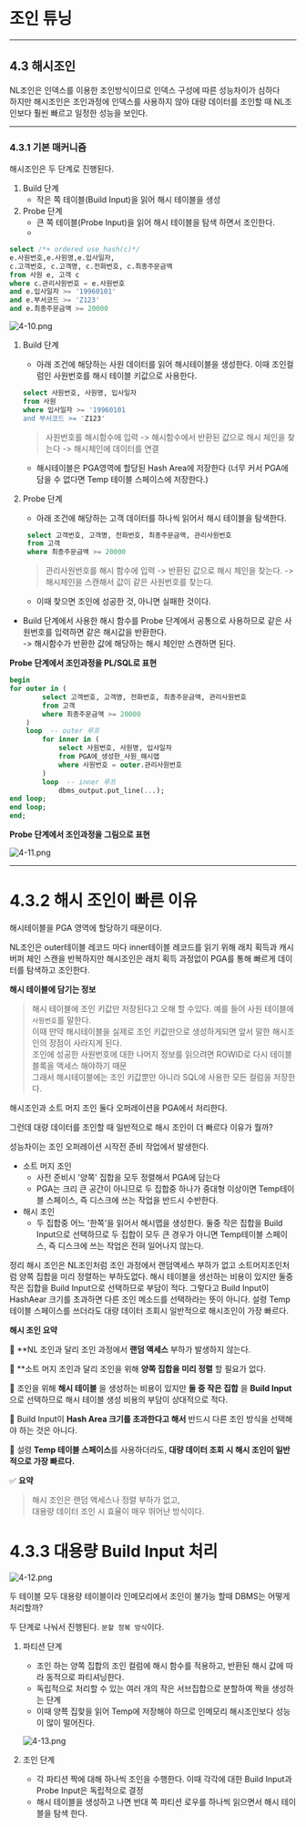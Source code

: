 # 조인 튜닝

---
## 4.3 해시조인

NL조인은 인덱스를 이용한 조인방식이므로 인덱스 구성에 따른 성능차이가 심하다<br>
하지만 해시조인은 조인과정에 인덱스를 사용하지 않아 대량 데이터를 조인할 때 NL조인보다 훨씬 빠르고 일정한 성능을 보인다.

---
### 4.3.1 기본 매커니즘

해시조인은 두 단계로 진행된다.

1. Build 단계
    - 작은 쪽 테이블(Build Input)을 읽어 해시 테이블을 생성
2. Probe 단계
    - 큰 쪽 테이블(Probe Input)을 읽어 해시 테이블을 탐색 하면서 조인한다.
    - 
```sql
select /*+ ordered use_hash(c)*/
e.사원번호,e.사원명,e.입사일자,
c.고객번호, c.고객명, c.전화번호, c.최종주문금액
from 사원 e, 고객 c
where c.관리사원번호 = e.사원번호
and e.입사일자 >= '19960101'
and e.부서코드 >= 'Z123'
and e.최종주문금액 >= 20000
```
![4-10.png](image/4-10.png)

1. Build 단계
   - 아래 조건에 해당하는 사원 데이터를 읽어 해시테이블을 생성한다. 이때 조인컬럼인 사원번호를 해시 테이블 키값으로 사용한다.

    ```sql
    select 사원번호, 사원명, 입사일자
    from 사원
    where 입사일자 >= '19960101
    and 부서코드 >= 'Z123'
    ```

   > 사원번호를 해시함수에 입력 -> 해시함수에서 반환된 값으로 해시 체인을 찾는다 -> 해시체인에 데이터를 연결
   - 해시테이블은 PGA영역에 할당된 Hash Area에 저장한다 (너무 커서 PGA에 담을 수 없다면 Temp 테이블 스페이스에 저장한다.)
   
2. Probe 단계 
   - 아래 조건에 해당하는 고객 데이터를 하나씩 읽어서 해시 테이블을 탐색한다.
   ```sql
    select 고객번호, 고객명, 전화번호, 최종주문금액, 관리사원번호
    from 고객
    where 최종주문금액 >= 20000
   ```
   > 관리사원번호를 해시 함수에 입력 -> 반환된 값으로 해시 체인을 찾는다. -> 해시체인을 스캔해서 값이 같은 사원번호를 찾는다.
   - 이때 찾으면 조인에 성공한 것, 아니면 실패한 것이다. 

- Build 단계에서 사용한 해시 함수를 Probe 단계에서 공통으로 사용하므로 같은 사원번호를 입력하면 같은 해시값을 반환한다.<br>
-> 해시함수가 반환한 값에 해당하는 해시 체인만 스캔하면 된다.

**Probe 단계에서 조인과정을 PL/SQL로 표현**
```sql
begin
for outer in (
        select 고객번호, 고객명, 전화번호, 최종주문금액, 관리사원번호
        from 고객 
        where 최종주문금액 >= 20000
    )
    loop  -- outer 루프
        for inner in (
            select 사원번호, 사원명, 입사일자 
            from PGA에_생성한_사원_해시맵
            where 사원번호 = outer.관리사원번호
        )
        loop  -- inner 루프
            dbms_output.put_line(...);
end loop;
end loop;
end;
```

**Probe 단계에서 조인과정을 그림으로 표현**

![4-11.png](image/4-11.png)

---
# 4.3.2 해시 조인이 빠른 이유

해시테이블을 PGA 영역에 할당하기 때문이다.

NL조인은 outer테이블 레코드 마다 inner테이블 레코드를 읽기 위해 래치 획득과 캐시버퍼 체인 스캔을 반복하지만
해시조인은 래치 획득 과정없이 PGA를 통해 빠르게 데이터를 탐색하고 조인한다.

**해시 테이블에 담기는 정보**
>해시 테이블에 조인 키값만 저장된다고 오해 할 수있다. 예를 들어 사원 테이블에 `사원번호`를 말한다.<br>
> 이때 만약 해시테이블을 실제로 조인 키값만으로 생성하게되면 앞서 말한 해시조인의 장점이 사라지게 된다.<br>
> 조인에 성공한 사원번호에 대한 나머지 정보를 읽으려면 ROWID로 다시 테이블 블록을 액세스 해야하기 때문<br>
> 그래서 해시테이블에는 조인 키값뿐만 아니라 SQL에 사용한 모든 컬럼을 저장한다.<br>

해시조인과 소트 머지 조인 둘다 오퍼레이션을 PGA에서 처리한다.

그런데 대량 데이터를 조인할 때 일반적으로 해시 조인이 더 빠르다 이유가 뭘까?   

성능차이는 조인 오퍼레이션 시작전 준비 작업에서 발생한다.

- 소트 머지 조인
   - 사전 준비시 '양쪽' 집합을 모두 정렬해서 PGA에 담는다 
   - PGA는 크리 큰 공간이 아니므로 두 집합중 하나가 중대형 이상이면 Temp테이블 스페이스, 즉 디스크에 쓰는 작업을 반드시 수반한다.
- 해시 조인
  - 두 집합중 어느 '한쪽'을 읽어서 해시맵을 생성한다. 둘중 작은 집합을 Build Input으로 선택하므로 두 집합이 모두 큰 경우가 아니면 Temp테이블 스페이스, 즉 디스크에 쓰는 작업은 전혀 일어나지 않는다.
  
정리
해시 조인은 NL조인처럼 조인 과정에서 랜덤액세스 부하가 없고 소트머지조인처럼 양쪽 집합을 미리 정렬하는 부하도없다.
해시 테이블을 생선하는 비용이 있지만 둘중 작은 집합을 Build Input으로 선택하므로 부담이 적다.
그렇다고 Build Input이 HashAear 크기를 초과하면 다른 조인 메소드를 선택하라는 뜻이 아니다.
설령 Temp 테이블 스페이스를 쓰더라도 대량 데이터 조회시 일반적으로 해시조인이 가장 빠르다.

**해시 조인 요약**

🔹 **NL 조인과 달리 조인 과정에서 **랜덤 액세스** 부하가 발생하지 않는다.

🔹 **소트 머지 조인과 달리 조인을 위해 **양쪽 집합을 미리 정렬** 할 필요가 없다.

🔹 조인을 위해 **해시 테이블** 을 생성하는 비용이 있지만 **둘 중 작은 집합** 을 **Build Input** 으로 선택하므로 해시 테이블 생성 비용의 부담이 상대적으로 적다.

🔹 Build Input이 **Hash Area 크기를 초과한다고 해서** 반드시 다른 조인 방식을 선택해야 하는 것은 아니다.

🔹 설령 **Temp 테이블 스페이스**를 사용하더라도, **대량 데이터 조회 시 해시 조인이 일반적으로 가장 빠르다.**

✅ **요약**
> 해시 조인은 랜덤 액세스나 정렬 부하가 없고,  
> 대용량 데이터 조인 시 효율이 매우 뛰어난 방식이다.

# 4.3.3 대용량 Build Input 처리
![4-12.png](image/4-12.png)

두 테이블 모두 대용량 테이블이라 인메모리에서 조인이 불가능 할때 DBMS는 어떻게 처리할까?

두 단계로 나눠서 진행된다. `분할 정복 방식`이다.

1. 파티션 단계
   - 조인 하는 양쪽 집합의 조인 컬럼에 해시 함수를 적용하고, 반환된 해시 값에 따라 동적으로 파티셔닝한다.
   - 독립적으로 처리할 수 있는 여러 개의 작은 서브집합으로 분할하여 짝을 생성하는 단계
   - 이때 양쬭 집핮을 읽어 Temp에 저장해야 하므로 인메모리 해시조인보다 성능이 많이 떨어진다.
   
   ![4-13.png](image/4-13.png)
2. 조인 단계
   - 각 파티션 짝에 대해 하나씩 조인을 수행한다. 이때 각각에 대한 Build Input과 Probe Input은 독립적으로 결정
   - 해시 테이블을 생성하고 나면 반대 쪽 파티션 로우를 하나씩 읽으면서 해시 테이블을 탐색 한다.


